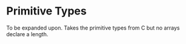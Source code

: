 # Primitive Types

To be expanded upon. Takes the primitive types from C but no arrays declare a length.

